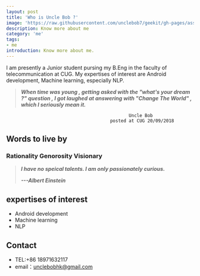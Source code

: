 ```yaml
---
layout: post
title: 'Who is Uncle Bob ?'
image: 'https://raw.githubusercontent.com/unclebob7/geekit/gh-pages/assets/img/bob.jpg'
description: Know more about me
category: 'me'
tags:
- me
introduction: Know more about me.
---
```


I am presently a Junior student pursing my B.Eng in the faculty of telecommunication at CUG. My expertises of interest are Android development, Machine learning, especially NLP.

> _**When time was young , getting asked with the "what's your dream ?" question , I got laughed at answering with "Change The World" , which I seriously mean it.**_

 


                                                  Uncle Bob
                                           posted at CUG 20/09/2018

## Words to live by

### Rationality Genorosity Visionary
> _**I have no speical talents. I am only passionately curious.**_
> 
> _**---Albert Einstein**_


## expertises of interest
- Android development
- Machine learning
- NLP

## Contact 
- TEL:+86 18971632117
- email：unclebobhk@gmail.com
